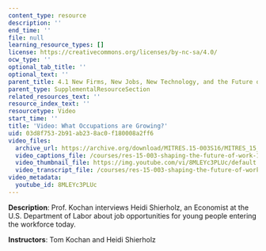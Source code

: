 ```yaml
---
content_type: resource
description: ''
end_time: ''
file: null
learning_resource_types: []
license: https://creativecommons.org/licenses/by-nc-sa/4.0/
ocw_type: ''
optional_tab_title: ''
optional_text: ''
parent_title: 4.1 New Firms, New Jobs, New Technology, and the Future of Work
parent_type: SupplementalResourceSection
related_resources_text: ''
resource_index_text: ''
resourcetype: Video
start_time: ''
title: 'Video: What Occupations are Growing?'
uid: 03d8f753-2b91-ab23-8ac0-f180008a2ff6
video_files:
  archive_url: https://archive.org/download/MITRES.15-003S16/MITRES_15_003S16_4-1-2_360p.mp4
  video_captions_file: /courses/res-15-003-shaping-the-future-of-work-15-662x-spring-2016/7c8e9aceaf835b5287c91a089a02fc7e_8MLEYc3PLUc.vtt
  video_thumbnail_file: https://img.youtube.com/vi/8MLEYc3PLUc/default.jpg
  video_transcript_file: /courses/res-15-003-shaping-the-future-of-work-15-662x-spring-2016/ef8b6eaa46b2c8f544d0fa6063b95e21_8MLEYc3PLUc.pdf
video_metadata:
  youtube_id: 8MLEYc3PLUc
---
```


**Description**: Prof. Kochan interviews Heidi Shierholz, an Economist at the U.S. Department of Labor about job opportunities for young people entering the workforce today.

**Instructors**: Tom Kochan and Heidi Shierholz

